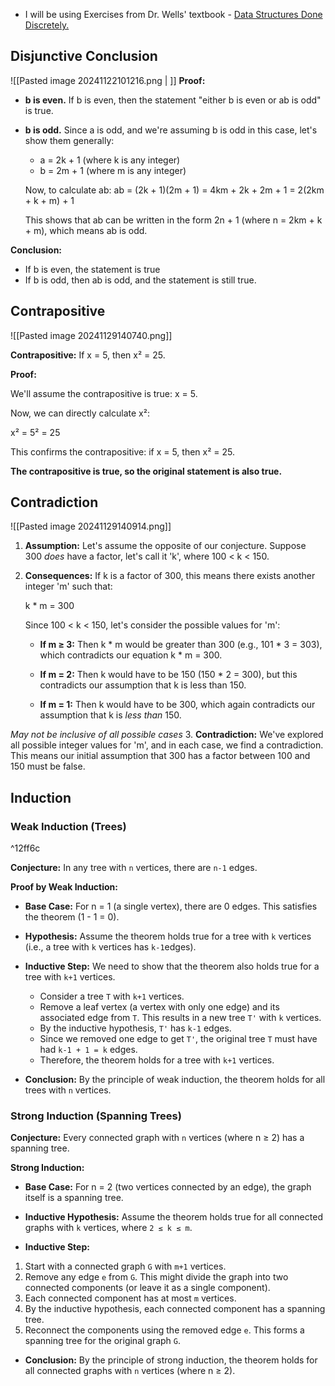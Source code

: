 
- I will be using Exercises from Dr. Wells' textbook - [Data Structures Done Discretely.](https://faculty.gvsu.edu/wellsc/discrete/data_structures_done_discretely.html)
## Disjunctive Conclusion

![[Pasted image 20241122101216.png | ]]
**Proof:**

- **b is even.** If b is even, then the statement "either b is even or ab is odd" is true. 
    
- **b is odd.** Since a is odd, and we're assuming b is odd in this case, let's show them generally:
    
    - a = 2k + 1 (where k is any integer)
    - b = 2m + 1 (where m is any integer)
    
    Now, to calculate ab: ab = (2k + 1)(2m + 1) = 4km + 2k + 2m + 1 = 2(2km + k + m) + 1
    
    This shows that ab can be written in the form 2n + 1 (where n = 2km + k + m), which means ab is odd.
    

**Conclusion:**

- If b is even, the statement is true
- If b is odd, then ab is odd, and the statement is still true.
## Contrapositive
![[Pasted image 20241129140740.png]]

**Contrapositive:** If x = 5, then x² = 25.

**Proof:**

We'll assume the contrapositive is true: x = 5.

Now, we can directly calculate x²:

x² = 5² = 25

This confirms the contrapositive: if x = 5, then x² = 25.

**The contrapositive is true, so the original statement is also true.**

## Contradiction

![[Pasted image 20241129140914.png]]

1. **Assumption:** Let's assume the opposite of our conjecture. Suppose 300 _does_ have a factor, let's call it 'k', where 100 < k < 150.
    
2. **Consequences:** If k is a factor of 300, this means there exists another integer 'm' such that:
    
    k * m = 300
    
    Since 100 < k < 150, let's consider the possible values for 'm':
    
    - **If m ≥ 3:** Then k * m would be greater than 300 (e.g., 101 * 3 = 303), which contradicts our equation k * m = 300.
        
    - **If m = 2:** Then k would have to be 150 (150 * 2 = 300), but this contradicts our assumption that k is less than 150.
        
    - **If m = 1:** Then k would have to be 300, which again contradicts our assumption that k is _less than_ 150.
    
*May not be inclusive of all possible cases*
3. **Contradiction:** We've explored all possible integer values for 'm', and in each case, we find a contradiction. This means our initial assumption that 300 has a factor between 100 and 150 must be false.

## Induction

### Weak Induction (Trees)

^12ff6c

**Conjecture:** In any tree with `n` vertices, there are `n-1` edges.

**Proof by Weak Induction:**

- **Base Case:** For n = 1 (a single vertex), there are 0 edges. This satisfies the theorem (1 - 1 = 0).
    
- **Hypothesis:** Assume the theorem holds true for a tree with `k` vertices (i.e., a tree with `k` vertices has `k-1`edges).
    
- **Inductive Step:** We need to show that the theorem also holds true for a tree with `k+1` vertices.
    
    - Consider a tree `T` with `k+1` vertices.
    - Remove a leaf vertex (a vertex with only one edge) and its associated edge from `T`. This results in a new tree `T'` with `k` vertices.
    - By the inductive hypothesis, `T'` has `k-1` edges.
    - Since we removed one edge to get `T'`, the original tree `T` must have had `k-1 + 1 = k` edges.
    - Therefore, the theorem holds for a tree with `k+1` vertices.
- **Conclusion:** By the principle of weak induction, the theorem holds for all trees with `n` vertices.
### Strong Induction (Spanning Trees)

**Conjecture:** Every connected graph with `n` vertices (where n ≥ 2) has a spanning tree.

**Strong Induction:**

- **Base Case:** For n = 2 (two vertices connected by an edge), the graph itself is a spanning tree.
    
- **Inductive Hypothesis:** Assume the theorem holds true for all connected graphs with `k` vertices, where `2 ≤ k ≤ m`.
    
- **Inductive Step:**

1. Start with a connected graph `G` with `m+1` vertices.
2. Remove any edge `e` from `G`. This might divide the graph into two connected components (or leave it as a single component).
3. Each connected component has at most `m` vertices.
4. By the inductive hypothesis, each connected component has a spanning tree.
5. Reconnect the components using the removed edge `e`. This forms a spanning tree for the original graph `G`.
- **Conclusion:** By the principle of strong induction, the theorem holds for all connected graphs with `n` vertices (where n ≥ 2).